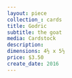 ```yaml
---
layout: piece
collection_: cards
title: Godric
subtitle: the goat
media: Cardstock
description:
dimensions: 4½ x 5½
price: $3.50
create_date: 2016
---
```

